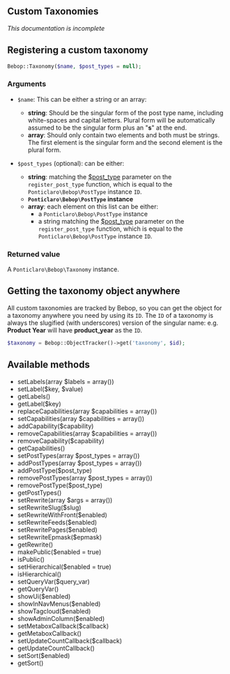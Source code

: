 Custom Taxonomies
---
*This documentation is incomplete*

## Registering a custom taxonomy

```php
Bebop::Taxonomy($name, $post_types = null);
```

### Arguments
- `$name`: This can be either a string or an array:
  - **string**: Should be the singular form of the post type name, including white-spaces and capital letters. Plural form will be automatically assumed to be the singular form plus an "**s**" at the end.
  - **array**: Should only contain two elements and both must be strings. The first element is the singular form and the second element is the plural form.

- `$post_types` (optional): can be either:
  - **string**: matching the [$post_type](http://codex.wordpress.org/Function_Reference/register_post_type#Parameters) parameter on the `register_post_type` function, which is equal to the `Ponticlaro\Bebop\PostType` instance `ID`. 
  - **`Ponticlaro\Bebop\PostType` instance**
  - **array**: each element on this list can be either:
    - a `Ponticlaro\Bebop\PostType` instance
    - a string matching the [$post_type](http://codex.wordpress.org/Function_Reference/register_post_type#Parameters) parameter on the `register_post_type` function, which is equal to the `Ponticlaro\Bebop\PostType` instance `ID`. 

### Returned value
A `Ponticlaro\Bebop\Taxonomy` instance.

## Getting the taxonomy object anywhere
All custom taxonomies are tracked by Bebop, so you can get the object for a taxonomy anywhere you need by using its `ID`. The `ID` of a taxonomy is always the slugified (with underscores) version of the singular name: e.g. **Product Year** will have **product_year** as the `ID`.

```php
$taxonomy = Bebop::ObjectTracker()->get('taxonomy', $id);
```

## Available methods

- setLabels(array $labels = array())
- setLabel($key, $value)
- getLabels()
- getLabel($key)
- replaceCapabilities(array $capabilities = array())
- setCapabilities(array $capabilities = array())
- addCapability($capability)
- removeCapabilities(array $capabilities = array())
- removeCapability($capability)
- getCapabilities()
- setPostTypes(array $post_types = array())
- addPostTypes(array $post_types = array())
- addPostType($post_type)
- removePostTypes(array $post_types = array())
- removePostType($post_type)
- getPostTypes()
- setRewrite(array $args = array())
- setRewriteSlug($slug)
- setRewriteWithFront($enabled)
- setRewriteFeeds($enabled)
- setRewritePages($enabled)
- setRewriteEpmask($epmask)
- getRewrite()
- makePublic($enabled = true)
- isPublic()
- setHierarchical($enabled = true)
- isHierarchical()
- setQueryVar($query_var)
- getQueryVar()
- showUi($enabled)
- showInNavMenus($enabled)
- showTagcloud($enabled)
- showAdminColumn($enabled)
- setMetaboxCallback($callback)
- getMetaboxCallback()
- setUpdateCountCallback($callback)
- getUpdateCountCallback()
- setSort($enabled)
- getSort()